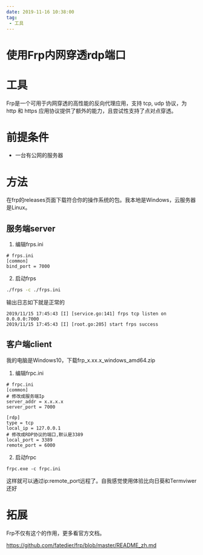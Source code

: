 ```yaml
---
date: 2019-11-16 10:38:00
tag:
 - 工具
---
```


# 使用Frp内网穿透rdp端口

# 工具

Frp是一个可用于内网穿透的高性能的反向代理应用，支持 tcp, udp 协议，为 http 和 https 应用协议提供了额外的能力，且尝试性支持了点对点穿透。

# 前提条件

- 一台有公网的服务器

# 方法

在frp的releases页面下载符合你的操作系统的包。我本地是Windows，云服务器是Linux。

## 服务端server

1. 编辑frps.ini

```
# frps.ini
[common]
bind_port = 7000
```

2. 启动frps

```sh
./frps -c ./frps.ini
```

输出日志如下就是正常的

```
2019/11/15 17:45:43 [I] [service.go:141] frps tcp listen on 0.0.0.0:7000
2019/11/15 17:45:43 [I] [root.go:205] start frps success
```

## 客户端client

我的电脑是Windows10，下载frp_x.xx.x_windows_amd64.zip

1. 编辑frpc.ini

```
# frpc.ini
[common]
# 修改成服务端Ip
server_addr = x.x.x.x
server_port = 7000

[rdp]
type = tcp
local_ip = 127.0.0.1
# 修改成RDP协议的端口,默认是3389
local_port = 3389
remote_port = 6000
```

2. 启动frpc

```
frpc.exe -c frpc.ini
```

这样就可以通过ip:remote_port远程了。自我感觉使用体验比向日葵和Termviwer还好

# 拓展

Frp不仅有这个的作用，更多看官方文档。

https://github.com/fatedier/frp/blob/master/README_zh.md
